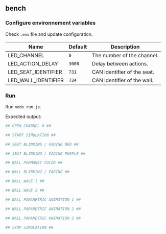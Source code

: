 ## bench

### Configure environnement variables

Check `.env` file and update configuration.

|Name|Default|Description|
|----|-------|-----------|
|LED_CHANNEL|`0`|The number of the channel.|
|LED_ACTION_DELAY|`3000`|Delay between actions.|
|LED_SEAT_IDENTIFIER|`731`|CAN identifier of the seat.|
|LED_WALL_IDENTIFIER|`734`|CAN identifier of the wall.|

### Run

Run `node run.js`.

Expected output:

```bash
## OPEN CHANNEL 0 ##

## START SIMULATION ##

## SEAT BLINKING / FADING RED ##

## SEAT BLINKING / FADING PURPLE ##

## WALL PERMANET COLOR ##

## WALL BLINKING / FADING ##

## WALL WAVE 1 ##

## WALL WAVE 2 ##

## WALL PARAMETRIC ANIMATION 1 ##

## WALL PARAMETRIC ANIMATION 2 ##

## WALL PARAMETRIC ANIMATION 3 ##

## STOP SIMULATION ##
```
